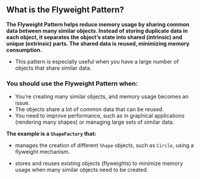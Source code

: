 ## What is the Flyweight Pattern?

**The Flyweight Pattern helps reduce memory usage by sharing common data between many similar objects. Instead of storing duplicate data in each object, it separates the object’s state into shared (intrinsic) and unique (extrinsic) parts. The shared data is reused, minimizing memory consumption.** 

* This pattern is especially useful when you have a large number of objects that share similar data.

### You should use the Flyweight Pattern when:

* You're creating many similar objects, and memory usage becomes an issue.
* The objects share a lot of common data that can be reused.
* You need to improve performance, such as in graphical applications (rendering many shapes) or managing large sets of similar data.


**The example is a `ShapeFactory` that:**

* manages the creation of different `Shape` objects, such as `Circle`, using a flyweight mechanism.

* stores and reuses existing objects (flyweights) to minimize memory usage when many similar objects need to be created.

